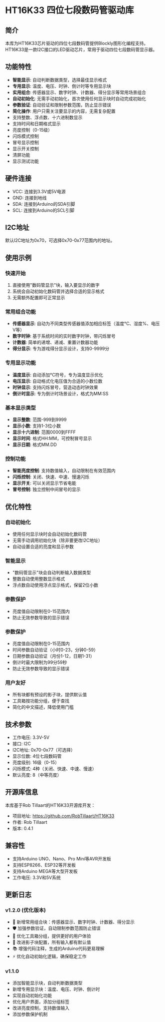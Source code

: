 # HT16K33 四位七段数码管驱动库

## 简介
本库为HT16K33芯片驱动的四位七段数码管提供Blockly图形化编程支持。HT16K33是一款I2C接口的LED驱动芯片，常用于驱动四位七段数码管显示器。

## 功能特性
- **智能显示**: 自动判断数据类型，选择最佳显示格式
- **专用显示**: 温度、电压、时钟、倒计时等专用显示块
- **实用组合**: 传感器显示、数字时钟、计数器、得分显示等常用场景组合
- **自动初始化**: 无需手动初始化，首次使用任何显示块时自动完成初始化
- **参数验证**: 自动验证和限制参数范围，防止显示错误
- **简化操作**: 用户只需关注要显示的内容，无需复杂配置
- 支持整数、浮点数、十六进制数显示
- 支持时间和日期格式显示
- 亮度控制（0-15级）
- 闪烁模式控制
- 冒号显示控制
- 显示开关控制
- 清屏功能
- 显示测试功能

## 硬件连接
- VCC: 连接到3.3V或5V电源
- GND: 连接到地线
- SDA: 连接到Arduino的SDA引脚
- SCL: 连接到Arduino的SCL引脚

## I2C地址
默认I2C地址为0x70，可选择0x70-0x77范围内的地址。

## 使用示例

### 快速开始
1. 直接使用"数码管显示"块，输入要显示的数字
2. 系统会自动初始化数码管并选择合适的显示格式
3. 无需额外配置即可正常显示

### 常用组合功能
- **传感器显示**: 自动为不同类型传感器值添加相应标签（温度°C、湿度%、电压V等）
- **数字时钟**: 基于系统时间的实时数字时钟，带闪烁冒号
- **计数器**: 简单的递增、递减、重置计数器功能
- **得分显示**: 专为游戏得分显示设计，支持0-9999分

### 专用显示功能
- **温度显示**: 自动添加°C符号，专为温度显示优化
- **电压显示**: 自动格式化电压值为合适的小数位数
- **时钟显示**: 支持闪烁冒号，营造动态时钟效果
- **倒计时显示**: 专为倒计时场景设计，格式为MM:SS

### 基本显示类型
- **显示整数**: 范围-999到9999
- **显示小数**: 支持1-3位小数
- **显示十六进制**: 范围0000到FFFF
- **显示时间**: 格式HH:MM，可控制冒号显示
- **显示日期**: 格式MM.DD

### 控制功能
- **智能亮度控制**: 支持数值输入，自动限制在有效范围内
- **闪烁控制**: 关闭、快速、中速、慢速闪烁
- **显示开关**: 可以关闭显示节省电能
- **冒号控制**: 独立控制中间冒号的显示

## 优化特性

### 自动初始化
- 使用任何显示块时会自动初始化数码管
- 无需手动调用初始化块（除非要更改I2C地址）
- 自动设置合适的亮度和显示参数

### 智能显示
- "数码管显示"块会自动判断输入数据类型
- 整数自动使用整数显示格式
- 浮点数自动使用浮点显示格式，保留2位小数

### 参数保护
- 亮度值自动限制在0-15范围内
- 防止无效参数导致的显示错误

### 参数保护
- 亮度值自动限制在0-15范围内
- 时间参数自动验证（小时0-23，分钟0-59）
- 日期参数自动验证（月份1-12，日期1-31）
- 倒计时最大限制为99分59秒
- 防止无效参数导致的显示错误

### 用户友好
- 所有块都有预设的影子块，提供默认值
- 工具箱按功能分组，便于查找
- 简化的中文描述，降低使用门槛

## 技术参数
- 工作电压: 3.3V-5V
- 接口: I2C
- I2C地址: 0x70-0x77（可选择）
- 显示位数: 4位七段数码管
- 亮度级别: 16级（0-15）
- 闪烁模式: 4种（关闭、快速、中速、慢速）
- 默认亮度: 8（中等亮度）

## 开源库信息
本库基于Rob Tillaart的HT16K33开源库开发：
- 项目地址: https://github.com/RobTillaart/HT16K33
- 作者: Rob Tillaart
- 版本: 0.4.1

## 兼容性
- 支持Arduino UNO、Nano、Pro Mini等AVR开发板
- 支持ESP8266、ESP32等开发板
- 支持Arduino MEGA等大型开发板
- 工作电压: 3.3V和5V系统

## 更新日志
### v1.2.0 (优化版本)
- 🎯 新增常用组合块：传感器显示、数字时钟、计数器、得分显示
- 🛡️ 加强参数验证，自动限制参数范围防止错误
- 📱 优化工具箱分组，提供更好的用户体验
- 🔧 改进影子块配置，所有输入都有默认值
- 📚 增强代码注释，生成的Arduino代码更易理解
- ⚡ 优化自动初始化逻辑，确保稳定工作

### v1.1.0
- 添加智能显示块，自动判断数据类型
- 新增专用显示块：温度、电压、时钟、倒计时
- 实现自动初始化功能
- 优化用户界面，添加分组标签
- 改进亮度控制，支持数值输入
- 添加参数保护机制
